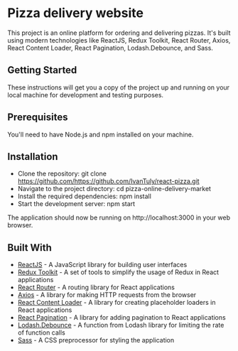 # Pizza delivery website
This project is an online platform for ordering and delivering pizzas. It's built using modern technologies like ReactJS, Redux Toolkit, React Router, Axios, React Content Loader, React Pagination, Lodash.Debounce, and Sass.
## Getting Started
These instructions will get you a copy of the project up and running on your local machine for development and testing purposes.

## Prerequisites
You'll need to have Node.js and npm installed on your machine.

## Installation
- Clone the repository: git clone https://github.com/https://github.com/IvanTuly/react-pizza.git
- Navigate to the project directory: cd pizza-online-delivery-market
- Install the required dependencies: npm install
- Start the development server: npm start

The application should now be running on http://localhost:3000 in your web browser.

## Built With
- [ReactJS](https://reactjs.org/) - A JavaScript library for building user interfaces
- [Redux Toolkit](https://redux-toolkit.js.org/) - A set of tools to simplify the usage of Redux in React applications
- [React Router](https://reactrouter.com/) - A routing library for React applications
- [Axios](https://github.com/axios/axios) - A library for making HTTP requests from the browser
- [React Content Loader](https://github.com/danilowoz/react-content-loader) - A library for creating placeholder loaders in React applications
- [React Pagination](https://github.com/vayser/react-pagination) - A library for adding pagination to React applications
- [Lodash.Debounce](https://lodash.com/docs/4.17.15#debounce) - A function from Lodash library for limiting the rate of function calls
- [Sass](https://sass-lang.com/) - A CSS preprocessor for styling the application

